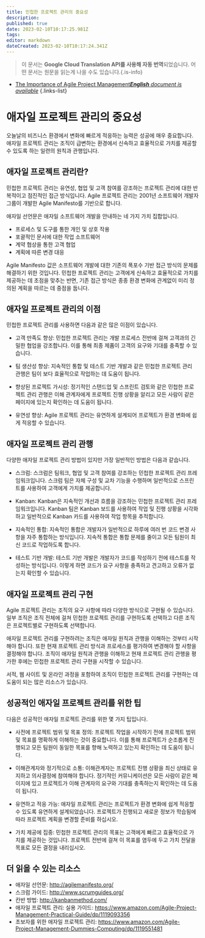 ```yaml
---
title: 민첩한 프로젝트 관리의 중요성
description: 
published: true
date: 2023-02-10T10:17:25.981Z
tags: 
editor: markdown
dateCreated: 2023-02-10T10:17:24.341Z
---
```


> 이 문서는 **Google Cloud Translation API를 사용해 자동 번역**되었습니다.
어떤 문서는 원문을 읽는게 나을 수도 있습니다.{.is-info}



- [The Importance of Agile Project Management***English** document is available*](/en/Knowledge-base/Common/the-importance-of-agile-project-management)
{.links-list}


# 애자일 프로젝트 관리의 중요성

오늘날의 비즈니스 환경에서 변화에 빠르게 적응하는 능력은 성공에 매우 중요합니다. 애자일 프로젝트 관리는 조직이 급변하는 환경에서 신속하고 효율적으로 가치를 제공할 수 있도록 하는 일련의 원칙과 관행입니다.

## 애자일 프로젝트 관리란?

민첩한 프로젝트 관리는 유연성, 협업 및 고객 참여를 강조하는 프로젝트 관리에 대한 반복적이고 점진적인 접근 방식입니다. Agile 프로젝트 관리는 2001년 소프트웨어 개발자 그룹이 개발한 Agile Manifesto를 기반으로 합니다.

애자일 선언문은 애자일 소프트웨어 개발을 안내하는 네 가지 가치 집합입니다.

- 프로세스 및 도구를 통한 개인 및 상호 작용
- 포괄적인 문서에 대한 작업 소프트웨어
- 계약 협상을 통한 고객 협업
- 계획에 따른 변경 대응

Agile Manifesto 값은 소프트웨어 개발에 대한 기존의 폭포수 기반 접근 방식의 문제를 해결하기 위한 것입니다. 민첩한 프로젝트 관리는 고객에게 신속하고 효율적으로 가치를 제공하는 데 초점을 맞추는 반면, 기존 접근 방식은 종종 환경 변화에 관계없이 미리 정의된 계획을 따르는 데 중점을 둡니다.

## 애자일 프로젝트 관리의 이점

민첩한 프로젝트 관리를 사용하면 다음과 같은 많은 이점이 있습니다.

- 고객 만족도 향상: 민첩한 프로젝트 관리는 개발 프로세스 전반에 걸쳐 고객과의 긴밀한 협업을 강조합니다. 이를 통해 최종 제품이 고객의 요구와 기대를 충족할 수 있습니다.

- 팀 생산성 향상: 지속적인 통합 및 테스트 기반 개발과 같은 민첩한 프로젝트 관리 관행은 팀이 보다 효율적으로 작업하는 데 도움이 됩니다.

- 향상된 프로젝트 가시성: 정기적인 스탠드업 및 스프린트 검토와 같은 민첩한 프로젝트 관리 관행은 이해 관계자에게 프로젝트 진행 상황을 알리고 모든 사람이 같은 페이지에 있는지 확인하는 데 도움이 됩니다.

- 유연성 향상: Agile 프로젝트 관리는 유연하게 설계되어 프로젝트가 환경 변화에 쉽게 적응할 수 있습니다.

## 애자일 프로젝트 관리 관행

다양한 애자일 프로젝트 관리 방법이 있지만 가장 일반적인 방법은 다음과 같습니다.

- 스크럼: 스크럼은 팀워크, 협업 및 고객 참여를 강조하는 민첩한 프로젝트 관리 프레임워크입니다. 스크럼 팀은 자체 구성 및 교차 기능을 수행하며 일반적으로 스프린트를 사용하여 고객에게 가치를 제공합니다.

- Kanban: Kanban은 지속적인 개선과 흐름을 강조하는 민첩한 프로젝트 관리 프레임워크입니다. Kanban 팀은 Kanban 보드를 사용하여 작업 및 진행 상황을 시각화하고 일반적으로 Kanban 카드를 사용하여 작업 항목을 추적합니다.

- 지속적인 통합: 지속적인 통합은 개발자가 일반적으로 하루에 여러 번 코드 변경 사항을 자주 통합하는 방식입니다. 지속적 통합은 통합 문제를 줄이고 모든 팀원이 최신 코드로 작업하도록 합니다.

- 테스트 기반 개발: 테스트 기반 개발은 개발자가 코드를 작성하기 전에 테스트를 작성하는 방식입니다. 이렇게 하면 코드가 요구 사항을 충족하고 견고하고 오류가 없는지 확인할 수 있습니다.

## 애자일 프로젝트 관리 구현

Agile 프로젝트 관리는 조직의 요구 사항에 따라 다양한 방식으로 구현될 수 있습니다. 일부 조직은 조직 전체에 걸쳐 민첩한 프로젝트 관리를 구현하도록 선택하고 다른 조직은 프로젝트별로 구현하도록 선택합니다.

애자일 프로젝트 관리를 구현하려는 조직은 애자일 원칙과 관행을 이해하는 것부터 시작해야 합니다. 또한 현재 프로젝트 관리 방식과 프로세스를 평가하여 변경해야 할 사항을 결정해야 합니다. 조직이 애자일 원칙과 관행을 이해하고 현재 프로젝트 관리 관행을 평가한 후에는 민첩한 프로젝트 관리 구현을 시작할 수 있습니다.

서적, 웹 사이트 및 온라인 과정을 포함하여 조직이 민첩한 프로젝트 관리를 구현하는 데 도움이 되는 많은 리소스가 있습니다.

## 성공적인 애자일 프로젝트 관리를 위한 팁

다음은 성공적인 애자일 프로젝트 관리를 위한 몇 가지 팁입니다.

- 사전에 프로젝트 범위 및 목표 정의: 프로젝트 작업을 시작하기 전에 프로젝트 범위 및 목표를 명확하게 이해하는 것이 중요합니다. 이를 통해 프로젝트가 순조롭게 진행되고 모든 팀원이 동일한 목표를 향해 노력하고 있는지 확인하는 데 도움이 됩니다.

- 이해관계자와 정기적으로 소통: 이해관계자는 프로젝트 진행 상황을 최신 상태로 유지하고 의사결정에 참여해야 합니다. 정기적인 커뮤니케이션은 모든 사람이 같은 페이지에 있고 프로젝트가 이해 관계자의 요구와 기대를 충족하는지 확인하는 데 도움이 됩니다.

- 유연하고 적응 가능: 애자일 프로젝트 관리는 프로젝트가 환경 변화에 쉽게 적응할 수 있도록 유연하게 설계되었습니다. 프로젝트가 진행되고 새로운 정보가 학습됨에 따라 프로젝트 계획을 변경할 준비를 하십시오.

- 가치 제공에 집중: 민첩한 프로젝트 관리의 목표는 고객에게 빠르고 효율적으로 가치를 제공하는 것입니다. 프로젝트 전반에 걸쳐 이 목표를 염두에 두고 가치 전달을 목표로 모든 결정을 내리십시오.

## 더 읽을 수 있는 리소스

- 애자일 선언문: http://agilemanifesto.org/
- 스크럼 가이드: http://www.scrumguides.org/
- 칸반 방법: http://kanbanmethod.com/
- 애자일 프로젝트 관리: 실용 가이드: https://www.amazon.com/Agile-Project-Management-Practical-Guide/dp/1119093356
- 초보자를 위한 애자일 프로젝트 관리: https://www.amazon.com/Agile-Project-Management-Dummies-Computing/dp/1119551481